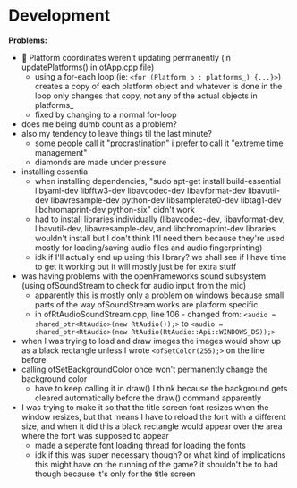 # Development

**Problems:**
* :poop: Platform coordinates weren't updating permanently (in updatePlatforms() in ofApp.cpp file)
	* using a for-each loop (ie: `<for (Platform p : platforms_) {...}>`) creates a copy of each platform object and whatever is done in the loop only changes that copy, not any of the actual objects in platforms_ 
	* fixed by changing to a normal for-loop
* does me being dumb count as a problem?
* also my tendency to leave things til the last minute?
	* some people call it "procrastination" i prefer to call it "extreme time management"
	* diamonds are made under pressure
* installing essentia 
	* when installing dependencies, "sudo apt-get install build-essential libyaml-dev libfftw3-dev libavcodec-dev libavformat-dev libavutil-dev libavresample-dev python-dev libsamplerate0-dev libtag1-dev libchromaprint-dev python-six" didn't work
	* had to install libraries individually (libavcodec-dev, libavformat-dev, libavutil-dev, libavresample-dev, and libchromaprint-dev libraries wouldn't install but I don't think I'll need them because they're used mostly for loading/saving audio files and audio fingerprinting)
	* idk if I'll actually end up using this library? we shall see if I have time to get it working but it will mostly just be for extra stuff
* was having problems with the openFrameworks sound subsystem (using ofSoundStream to check for audio input from the mic)
	* apparently this is mostly only a problem on windows because small parts of the way ofSoundStream works are platform specific
	* in ofRtAudioSoundStream.cpp, line 106 - changed from:
  `<audio = shared_ptr<RtAudio>(new RtAudio());>` to `<audio = shared_ptr<RtAudio>(new RtAudio(RtAudio::Api::WINDOWS_DS));>`
* when I was trying to load and draw images the images would show up as a black rectangle unless I wrote `<ofSetColor(255);>` on the line before
* calling ofSetBackgroundColor once won't permanently change the background color
	* have to keep calling it in draw() I think because the background gets cleared automatically before the draw() command apparently
* I was trying to make it so that the title screen font resizes when the window resizes, but that means I have to reload the font with a different size, and when it did this a black rectangle would appear over the area where the font was supposed to appear
	* made a seperate font loading thread for loading the fonts
	* idk if this was super necessary though? or what kind of implications this might have on the running of the game? it shouldn't be to bad though because it's only for the title screen